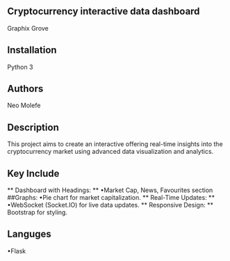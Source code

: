 ## Cryptocurrency interactive data dashboard

Graphix Grove

## Installation
Python 3

## Authors

Neo Molefe

## Description

This project aims to create an interactive offering real-time insights into the cryptocurrency market using advanced data visualization and analytics.


## Key Include  

** Dashboard with Headings: **
   •Market Cap, News, Favourites section
##Graphs:
    •Pie chart for market capitalization.
** Real-Time Updates: **
     •WebSocket (Socket.IO) for live data updates.
** Responsive Design: **
Bootstrap for styling.

## Languges 

  •Flask
  
